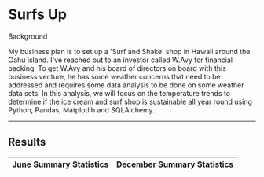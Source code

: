 # Surfs Up

Background

My business plan is to set up a 'Surf and Shake' shop in Hawaii around the Oahu island. I've reached out to an investor called W.Avy for financial backing. To get W.Avy and his board of directors on board with this business venture, he has some weather concerns that need to be addressed and requires some data analysis to be done on some weather data sets. In this analysis, we will focus on the temperature trends to determine if the ice cream and surf shop is sustainable all year round using Python, Pandas, Matplotlib and SQLAlchemy.


-----

## Results


| June Summary Statistics    |  December Summary Statistics |
|---------------------------|---------------------------|
